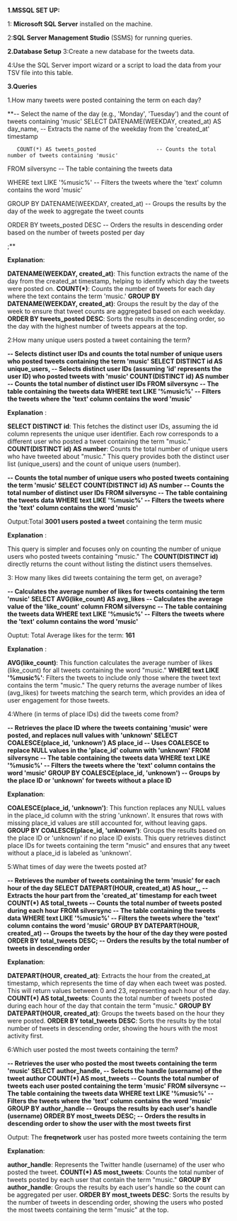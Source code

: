 **1.MSSQL SET UP:**

1: **Microsoft SQL Server** installed on the machine.


2:**SQL Server Management Studio** (SSMS) for running queries.



**2.Database Setup**
3:Create a new database for the tweets data.


4:Use the SQL Server import wizard or a script to load the data from your TSV file into this table.


**3.Queries**


1.How many tweets were posted containing the term on each day?


**-- Select the name of the day (e.g., 'Monday', 'Tuesday') and the count of tweets containing 'music'
SELECT DATENAME(WEEKDAY, created_at) AS day_name,  -- Extracts the name of the weekday from the 'created_at' timestamp

       COUNT(*) AS tweets_posted                   -- Counts the total number of tweets containing 'music'
       
FROM silversync                                    -- The table containing the tweets data

WHERE text LIKE '%music%'                          -- Filters the tweets where the 'text' column contains the word 'music'

GROUP BY DATENAME(WEEKDAY, created_at)             -- Groups the results by the day of the week to aggregate the tweet counts

ORDER BY tweets_posted DESC                        -- Orders the results in descending order based on the number of tweets posted per day

;**


**Explanation**:


**DATENAME(WEEKDAY, created_at)**: This function extracts the name of the day from the created_at timestamp, helping to identify which day the tweets were posted on.
**COUNT(*)**: Counts the number of tweets for each day where the text contains the term 'music.'
**GROUP BY DATENAME(WEEKDAY, created_at)**: Groups the result by the day of the week to ensure that tweet counts are aggregated based on each weekday.
**ORDER BY tweets_posted DESC**: Sorts the results in descending order, so the day with the highest number of tweets appears at the top.


2:How many unique users posted a tweet containing the term?


**-- Selects distinct user IDs and counts the total number of unique users who posted tweets containing the term 'music'
SELECT DISTINCT id AS unique_users,  -- Selects distinct user IDs (assuming 'id' represents the user ID) who posted tweets with 'music'
       COUNT(DISTINCT id) AS number  -- Counts the total number of distinct user IDs
FROM silversync                      -- The table containing the tweets data
WHERE text LIKE '%music%'            -- Filters the tweets where the 'text' column contains the word 'music'**


**Explanation** :


**SELECT DISTINCT id**: This fetches the distinct user IDs, assuming the id column represents the unique user identifier. Each row corresponds to a different user who posted a tweet containing the term "music."
**COUNT(DISTINCT id) AS number**: Counts the total number of unique users who have tweeted about "music."
This query provides both the distinct user list (unique_users) and the count of unique users (number).



**-- Counts the total number of unique users who posted tweets containing the term 'music'
SELECT COUNT(DISTINCT id) AS number  -- Counts the total number of distinct user IDs
FROM silversync                      -- The table containing the tweets data
WHERE text LIKE '%music%'            -- Filters the tweets where the 'text' column contains the word 'music'**

Output:Total **3001 users posted a tweet** containing the term music


**Explanation** :


This query is simpler and focuses only on counting the number of unique users who posted tweets containing "music."
The **COUNT(DISTINCT id)** directly returns the count without listing the distinct users themselves.


3: How many likes did tweets containing the term get, on average?


**-- Calculates the average number of likes for tweets containing the term 'music'
SELECT AVG(like_count) AS avg_likes  -- Calculates the average value of the 'like_count' column
FROM silversync                      -- The table containing the tweets data
WHERE text LIKE '%music%'            -- Filters the tweets where the 'text' column contains the word 'music'**


Ouptut: Total Average likes for the term: **161**


**Explanation** :


**AVG(like_count)**: This function calculates the average number of likes (like_count) for all tweets containing the word "music."
**WHERE text LIKE '%music%'**: Filters the tweets to include only those where the tweet text contains the term "music."
The query returns the average number of likes (avg_likes) for tweets matching the search term, which provides an idea of user engagement for those tweets.


4:Where (in terms of place IDs) did the tweets come from?


**-- Retrieves the place ID where the tweets containing 'music' were posted, and replaces null values with 'unknown'
SELECT COALESCE(place_id, 'unknown') AS place_id  -- Uses COALESCE to replace NULL values in the 'place_id' column with 'unknown'
FROM silversync                                    -- The table containing the tweets data
WHERE text LIKE '%music%'                          -- Filters the tweets where the 'text' column contains the word 'music'
GROUP BY COALESCE(place_id, 'unknown')             -- Groups by the place ID or 'unknown' for tweets without a place ID**


**Explanation**:


**COALESCE(place_id, 'unknown')**: This function replaces any NULL values in the place_id column with the string 'unknown'. It ensures that rows with missing place_id values are still accounted for, without leaving gaps.
**GROUP BY COALESCE(place_id, 'unknown')**: Groups the results based on the place ID or 'unknown' if no place ID exists.
This query retrieves distinct place IDs for tweets containing the term "music" and ensures that any tweet without a place_id is labeled as 'unknown'.



5:What times of day were the tweets posted at? 


**-- Retrieves the number of tweets containing the term 'music' for each hour of the day
SELECT DATEPART(HOUR, created_at) AS hour_,  -- Extracts the hour part from the 'created_at' timestamp for each tweet
       COUNT(*) AS total_tweets              -- Counts the total number of tweets posted during each hour
FROM silversync                              -- The table containing the tweets data
WHERE text LIKE '%music%'                    -- Filters the tweets where the 'text' column contains the word 'music'
GROUP BY DATEPART(HOUR, created_at)          -- Groups the tweets by the hour of the day they were posted
ORDER BY total_tweets DESC;                  -- Orders the results by the total number of tweets in descending order**

**Explanation**:


**DATEPART(HOUR, created_at)**: Extracts the hour from the created_at timestamp, which represents the time of day when each tweet was posted. This will return values between 0 and 23, representing each hour of the day.
**COUNT(*) AS total_tweets**: Counts the total number of tweets posted during each hour of the day that contain the term "music."
**GROUP BY DATEPART(HOUR, created_at)**: Groups the tweets based on the hour they were posted.
**ORDER BY total_tweets DESC**: Sorts the results by the total number of tweets in descending order, showing the hours with the most activity first.


6:Which user posted the most tweets containing the term?


**-- Retrieves the user who posted the most tweets containing the term 'music'
SELECT author_handle,                -- Selects the handle (username) of the tweet author
       COUNT(*) AS most_tweets       -- Counts the total number of tweets each user posted containing the term 'music'
FROM silversync                      -- The table containing the tweets data
WHERE text LIKE '%music%'            -- Filters the tweets where the 'text' column contains the word 'music'
GROUP BY author_handle               -- Groups the results by each user's handle (username)
ORDER BY most_tweets DESC;           -- Orders the results in descending order to show the user with the most tweets first**

Output: The **freqnetwork** user has posted more tweets containing the term


**Explanation**:


**author_handle**: Represents the Twitter handle (username) of the user who posted the tweet.
**COUNT(*) AS most_tweets**: Counts the total number of tweets posted by each user that contain the term "music."
**GROUP BY author_handle**: Groups the results by each user's handle so the count can be aggregated per user.
**ORDER BY most_tweets DESC**: Sorts the results by the number of tweets in descending order, showing the users who posted the most tweets containing the term "music" at the top.









